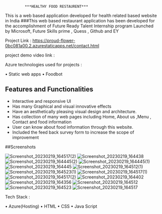              ***HEALTHY FOOD RESTAURENT***
This is a web based application developed for health related based website in India
###This web based restaurant application has been developed for the accomplishment of Future Ready Talent Internship program Launched by Microsoft, Future Skills prime , Quess , Github and EY

Project Link  : https://proud-flower-0bc081a00.2.azurestaticapps.net/contact.html

project demo video link :


Azure technologies used for projects :
 
•	Static web apps
•	Foodbot


## Features and Functionalities ##
-	Interactive and responsive UI
-	Has many Graphical and visual innovative effects
-	Have an aesthetically pleasing visual design and architecture.
-	Has collection of many web pages including Home, About us ,Menu , Contact and food information
-	User can know about food information through this website.
-	Included the feed back survey form to increase the scope of improvement

##Screenshots

![Screenshot_20230219_164517(2)](https://user-images.githubusercontent.com/110845349/219945468-07055381-02c4-4a6a-9176-5b6dff249398.jpg)
![Screenshot_20230219_164438](https://user-images.githubusercontent.com/110845349/219945760-762618cd-6078-4b9f-83e5-a19e8b4bb475.jpg)
![Screenshot_20230219_164445(2)](https://user-images.githubusercontent.com/110845349/219945764-1161ca47-5414-452e-a706-f9da8156080f.jpg)
![Screenshot_20230219_164445(1)](https://user-images.githubusercontent.com/110845349/219945769-37639343-9d36-449e-a48a-4d8997fb402f.jpg)
![Screenshot_20230219_164445](https://user-images.githubusercontent.com/110845349/219945772-b5ea715d-6595-442e-be69-9813600cab11.jpg)
![Screenshot_20230219_164512(1)](https://user-images.githubusercontent.com/110845349/219945776-ba32696e-3af1-4b43-85d5-7f107f3b7507.jpg)
![Screenshot_20230219_164523(1)](https://user-images.githubusercontent.com/110845349/219945778-5713067f-3ed9-4bfa-abb5-5fe697647c8e.jpg)
![Screenshot_20230219_164517(1)](https://user-images.githubusercontent.com/110845349/219945779-27e14ce3-ed42-477a-b0fb-4be231f3b906.jpg)
![Screenshot_20230219_164517(2)](https://user-images.githubusercontent.com/110845349/219945783-7b861239-59a0-422e-94f6-05eb00fcf60e.jpg)
![Screenshot_20230219_164402](https://user-images.githubusercontent.com/110845349/219945784-a9b70aeb-b355-4b20-b8c8-7ff0abb5449d.jpg)
![Screenshot_20230219_164356](https://user-images.githubusercontent.com/110845349/219945789-bcde5cac-053b-4a91-8dfb-741d1eea5f68.jpg)
![Screenshot_20230219_164512](https://user-images.githubusercontent.com/110845349/219945790-eaa6e8bc-847f-49e2-99b4-9ad7bbc06490.jpg)
![Screenshot_20230219_164523](https://user-images.githubusercontent.com/110845349/219945793-0e189562-ab3a-4ba8-b0b2-e95b3e893f55.jpg)
![Screenshot_20230219_164517](https://user-images.githubusercontent.com/110845349/219945795-a328f0be-355b-4bf7-b996-dee7b1b009bf.jpg)


Tech Stack :
 
•	Azure(Hosting)
•	HTML
•	CSS
•	Java Script

